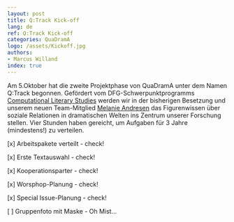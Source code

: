 ```yaml
---
layout: post
title: Q:Track Kick-off
lang: de
ref: Q:Track Kick-off
categories: QuaDramA
logo: /assets/Kickoff.jpg
authors: 
- Marcus Willand
index: true
---
```


Am 5.Oktober hat die zweite Projektphase von QuaDramA unter dem Namen Q:Track begonnen. Gefördert vom DFG-Schwerpunktprogramms [Computational Literary Studies](https://dfg-spp-cls.github.io/) werden wir in der bisherigen Besetzung und unserem neuen Team-Mitglied [Melanie Andresen](https://quadrama.github.io/people.de#melanie-andresen) das Figurenwissen über soziale Relationen in dramatischen Welten ins Zentrum unserer Forschung stellen. Vier Stunden haben gereicht, um Aufgaben für 3 Jahre (mindestens!) zu verteilen.

[x] Arbeitspakete verteilt - check!

[x] Erste Textauswahl - check!

[x] Kooperationsparter - check!

[x] Worsphop-Planung - check!

[x] Special Issue-Planung - check!

[ ] Gruppenfoto mit Maske - Oh Mist...
